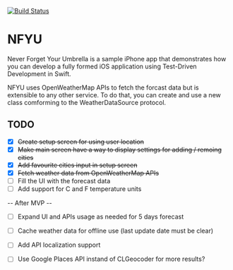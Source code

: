 [![Build Status](https://travis-ci.org/gtranchedone/NFYU.svg)](https://travis-ci.org/gtranchedone/NFYU)

# NFYU

Never Forget Your Umbrella is a sample iPhone app that demonstrates
 how you can develop a fully formed iOS application using Test-Driven
 Development in Swift.

NFYU uses OpenWeatherMap APIs to fetch the forcast data but is
 extensible to any other service. To do that, you can create and use
 a new class comforming to the WeatherDataSource protocol.

## TODO

- [x] ~~Create setup screen for using user location~~
- [x] ~~Make main screen have a way to display settings
 for adding / remoing cities~~
- [x] ~~Add favourite cities input in setup screen~~
- [x] ~~Fetch weather data from OpenWeatherMap APIs~~
- [ ] Fill the UI with the forecast data
- [ ] Add support for C and F temperature units

-- After MVP --

- [ ] Expand UI and APIs usage as needed for 5 days forecast
- [ ] Cache weather data for offline use (last update date must be clear)
- [ ] Add API localization support
- [ ] Use Google Places API instand of CLGeocoder for more results?

